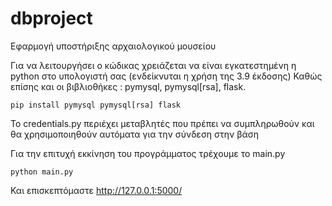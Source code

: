 # dbproject
Εφαρμογή υποστήριξης αρχαιολογικού μουσείου

Για να λειτουργήσει ο κώδικας χρειάζεται να είναι εγκατεστημένη η python στο υπολογιστή σας (ενδείκνυται η χρήση της 3.9 έκδοσης)
Καθώς επίσης και οι βιβλιοθήκες :   pymysql, pymysql[rsa], flask. 
```
pip install pymysql pymysql[rsa] flask
```

Το credentials.py περιέχει μεταβλητές που πρέπει να συμπληρωθούν και θα χρησιμοποιηθούν αυτόματα για την σύνδεση στην βάση

Για την επιτυχή εκκίνηση του προγράμματος τρέχουμε το main.py
```
python main.py
```
Και επισκεπτόμαστε http://127.0.0.1:5000/
